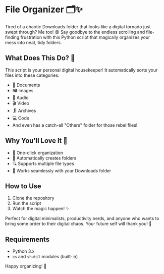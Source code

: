 # File Organizer 🗂️✨

Tired of a chaotic Downloads folder that looks like a digital tornado just swept through? Me too! 😫 Say goodbye to the endless scrolling and file-finding frustration with this Python script that magically organizes your mess into neat, tidy folders.

## What Does This Do? 🤔

This script is your personal digital housekeeper! It automatically sorts your files into these categories:
- 📄 Documents
- 🖼️ Images
- 🎵 Audio
- 🎬 Video
- 🗜️ Archives
- 💻 Code
- And even has a catch-all "Others" folder for those rebel files!

## Why You'll Love It 💖

- 🚀 One-click organization
- 🧹 Automatically creates folders
- 🔍 Supports multiple file types
- 💯 Works seamlessly with your Downloads folder

## How to Use

1. Clone the repository
2. Run the script
3. Watch the magic happen! ✨

Perfect for digital minimalists, productivity nerds, and anyone who wants to bring some order to their digital chaos. Your future self will thank you! 🙌

## Requirements
- Python 3.x
- `os` and `shutil` modules (built-in)

Happy organizing! 🎉
